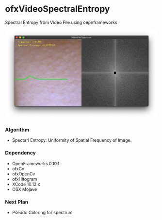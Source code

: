 # ofxVideoSpectralEntropy
Spectral Entropy from Video File using oepnframeworks

![Histogram example]( https://github.com/bemoregt/ofxVideoSpectralEntropy/blob/master/aa.png "exmaple")

### Algorithm
- Spectarl Entropy: Uniformity of Spatial Frequency of Image.

### Dependency
- OpenFrameworks 0.10.1
- ofxCv
- ofxOpenCv
- ofxHitogram
- XCode 10.12.x
- OSX Mojave

### Next Plan
- Pseudo Coloring for spectrum.


